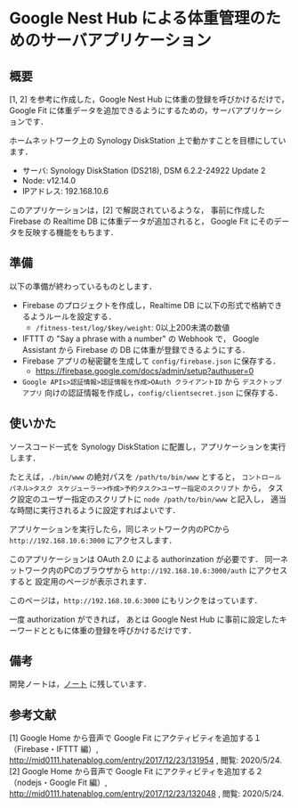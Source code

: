 # Google Nest Hub による体重管理のためのサーバアプリケーション

## 概要

[1, 2] を参考に作成した，Google Nest Hub に体重の登録を呼びかけるだけで，
Google Fit に体重データを追加できるようにするための，サーバアプリケーションです．

ホームネットワーク上の Synology DiskStation 上で動かすことを目標にしています．

* サーバ: Synology DiskStation (DS218), DSM 6.2.2-24922 Update 2
* Node: v12.14.0
* IPアドレス: 192.168.10.6

このアプリケーションは，[2] で解説されているような，
事前に作成した Firebase の Realtime DB に体重データが追加されると，
Google Fit にそのデータを反映する機能をもちます．

## 準備

以下の準備が終わっているものとします．

* Firebase のプロジェクトを作成し，Realtime DB に以下の形式で格納できるようルールを設定する．
  * `/fitness-test/log/$key/weight`: 0以上200未満の数値 
* IFTTT の "Say a phrase with a number" の Webhook で，
  Google Assistant から Firebase の DB に体重が登録できるようにする．
* Firebase アプリの秘密鍵を生成して `config/firebase.json` に保存する．
  * https://firebase.google.com/docs/admin/setup?authuser=0
* `Google APIs>認証情報>認証情報を作成>OAuth クライアントID` から
  `デスクトップ アプリ` 向けの認証情報を作成し，`config/clientsecret.json` に保存する．

## 使いかた

ソースコード一式を Synology DiskStation に配置し，アプリケーションを実行します．

たとえば，`./bin/www` の絶対パスを `/path/to/bin/www` とすると，
`コントロール パネル>タスク スケジューラー>作成>予約タスク>ユーザー指定のスクリプト` から，
タスク設定のユーザー指定のスクリプトに `node /path/to/bin/www` と記入し，
適当な時間に実行されるように設定すればよいです．

アプリケーションを実行したら，同じネットワーク内のPCから
`http://192.168.10.6:3000` にアクセスします．

このアプリケーションは OAuth 2.0 による authorinzation が必要です．
同一ネットワーク内のPCのブラウザから `http://192.168.10.6:3000/auth` にアクセスすると
設定用のページが表示されます．

このページは，`http://192.168.10.6:3000` にもリンクをはっています．

一度 authorization ができれば，
あとは Google Nest Hub に事前に設定したキーワードとともに体重の登録を呼びかけるだけです．

## 備考

開発ノートは，[ノート](./notes/node.md) に残しています．

## 参考文献
[1] Google Home から音声で Google Fit にアクティビティを追加する１（Firebase・IFTTT 編）, http://mid0111.hatenablog.com/entry/2017/12/23/131954 , 閲覧: 2020/5/24.
[2] Google Home から音声で Google Fit にアクティビティを追加する２（nodejs・Google Fit 編）, http://mid0111.hatenablog.com/entry/2017/12/23/132048 , 閲覧: 2020/5/24.
